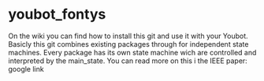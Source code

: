 # youbot_fontys
On the wiki you can find how to install this git and use it with your Youbot. 
Basicly this git combines existing packages through for independent state machines. 
Every package has its own state machine wich are controlled and interpreted by the main_state.
You can read more on this i the IEEE paper: google link
